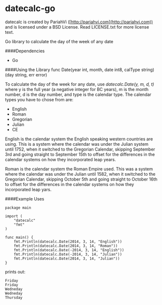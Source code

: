 datecalc-go
========

datecalc is created by PariahVi ([http://pariahvi.com](http://pariahvi.com)) and is licensed under a BSD License. Read LICENSE.txt for more license text.

Go library to calculate the day of the week of any date

####Dependencies
* Go

####Using the Library
func Date(year int, month, date int8, calType string) (day string, err error)

To calculate the day of the week for any date, use *datecalc.Date(y, m, d, t)* where y is the full year (a negative integer for BC years), m is the month number, d is the day number, and type is the calendar type.  The calendar types you have to chose from are:
* English
* Roman
* Gregorian
* Julian
* CE

English is the calendar system the English speaking western countries are using.  This is a system where the calendar was under the Julian system until 1752, when it switched to the Gregorian Calendar, skipping  September 3rd and going straight to September 15th to offset for the differences in the calendar systems on how they incorporated leap years.

Roman is the calendar system the Roman Empire used.  This was a system where the calendar was under the Julian until 1582, when it switched to the Gregorian Calendar, skipping October 5th and going straight to October 16th to offset for the differences in the calendar systems on how they incorporated leap yars.

####Example Uses
```
package main

import (
    "datecalc"
    "fmt"
)

func main() {
    fmt.Println(datecalc.Date(2014, 3, 14, "English"))
    fmt.Println(datecalc.Date(2014, 3, 14, "Roman"))
    fmt.Println(datecalc.Date(-2014, 3, 14, "English"))
    fmt.Println(datecalc.Date(-2014, 3, 14, "Julian"))
    fmt.Println(datecalc.Date(2014, 3, 14, "Julian"))
}
```
prints out:
```
Friday
Friday
Wedneday
Wedneday
Thursday
```
